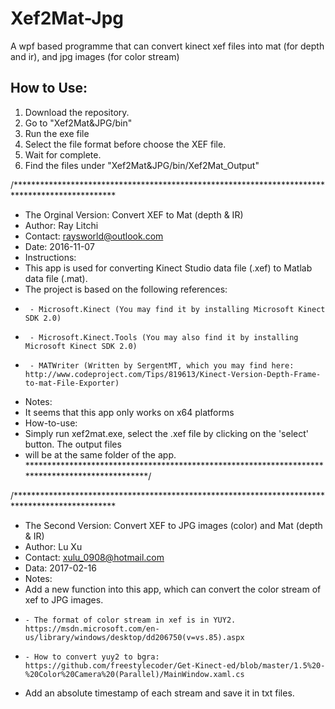 # Xef2Mat-Jpg
A wpf based programme that can convert kinect xef files into mat (for depth and ir), and jpg images (for color stream)

## How to Use:
1. Download the repository.
2. Go to "Xef2Mat&JPG/bin"
3. Run the exe file
4. Select the file format before choose the XEF file.
5. Wait for complete.
6. Find the files under "Xef2Mat&JPG/bin/Xef2Mat_Output"

/***********************************************************************************************
 * The Orginal Version: Convert XEF to Mat (depth & IR)
 * Author:  Ray Litchi
 * Contact: raysworld@outlook.com
 * Date:    2016-11-07
 * Instructions:
 *  This app is used for converting Kinect Studio data file (.xef) to Matlab data file (.mat).
 *  The project is based on the following references:
 *      - Microsoft.Kinect (You may find it by installing Microsoft Kinect SDK 2.0)
 *      - Microsoft.Kinect.Tools (You may also find it by installing Microsoft Kinect SDK 2.0)
 *      - MATWriter (Written by SergentMT, which you may find here: http://www.codeproject.com/Tips/819613/Kinect-Version-Depth-Frame-to-mat-File-Exporter) 
 * Notes:
 *  It seems that this app only works on x64 platforms
 * How-to-use:
 *  Simply run xef2mat.exe, select the .xef file by clicking on the 'select' button. The output files
 *  will be at the same folder of the app.
************************************************************************************************/


/***********************************************************************************************
 * The Second Version: Convert XEF to JPG images (color) and Mat (depth & IR)
 * Author: Lu Xu
 * Contact: xulu_0908@hotmail.com
 * Data: 2017-02-16
 * Notes: 
 * Add a new function into this app, which can convert the color stream of xef to JPG images.
 *     - The format of color stream in xef is in YUY2. https://msdn.microsoft.com/en-us/library/windows/desktop/dd206750(v=vs.85).aspx
 *     - How to convert yuy2 to bgra: https://github.com/freestylecoder/Get-Kinect-ed/blob/master/1.5%20-%20Color%20Camera%20(Parallel)/MainWindow.xaml.cs
 * Add an absolute timestamp of each stream and save it in txt files.
